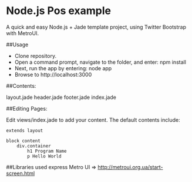 Node.js Pos example
===

A quick and easy Node.js + Jade template project, using Twitter Bootstrap with MetroUI.

##Usage
- Clone repository.
- Open a command prompt, navigate to the folder, and enter: npm install
- Next, run the app by entering: node app
- Browse to http://localhost:3000

##Contents:

layout.jade
header.jade
footer.jade
index.jade

##Editing Pages:

Edit views/index.jade to add your content. The default contents include:

```
extends layout

block content
	div.container
		h1 Program Name
		p Hello World
```

##Libraries used
express
Metro UI => http://metroui.org.ua/start-screen.html
